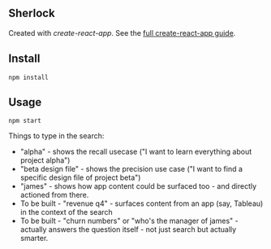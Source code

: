 Sherlock
---

Created with *create-react-app*. See the [full create-react-app guide](https://github.com/facebookincubator/create-react-app/blob/master/packages/react-scripts/template/README.md).



Install
---

`npm install`



Usage
---

`npm start`

Things to type in the search:
* "alpha" - shows the recall usecase ("I want to learn everything about project alpha")
* "beta design file" - shows the precision use case ("I want to find a specific design file of project beta")
* "james" - shows how app content could be surfaced too - and directly actioned from there.
* To be built - "revenue q4" - surfaces content from an app (say, Tableau) in the context of the search
* To be built - "churn numbers" or "who's the manager of james" - actually answers the question itself - not just search but actually smarter.
